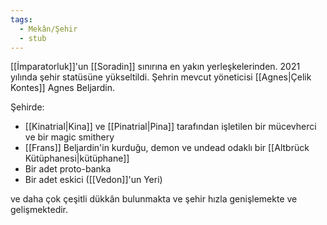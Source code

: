 ```yaml
---
tags:
  - Mekân/Şehir
  - stub
---  
```

  
[[İmparatorluk]]'un [[Soradin]] sınırına en yakın yerleşkelerinden. 2021 yılında şehir statüsüne yükseltildi. Şehrin mevcut yöneticisi [[Agnes|Çelik Kontes]] Agnes Beljardin.  
  
Şehirde:  
  
- [[Kinatrial|Kina]] ve [[Pinatrial|Pina]] tarafından işletilen bir mücevherci ve bir magic smithery  
- [[Frans]] Beljardin'in kurduğu, demon ve undead odaklı bir [[Altbrück Kütüphanesi|kütüphane]]  
- Bir adet proto-banka  
- Bir adet eskici ([[Vedon]]'un Yeri)  
  
ve daha çok çeşitli dükkân bulunmakta ve şehir hızla genişlemekte ve gelişmektedir.